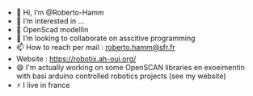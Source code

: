 - 👋 Hi, I’m @Roberto-Hamm
- 👀 I’m interested in ...
- 🌱 OpenScad modellin
- 💞️ I’m looking to collaborate on asscitive programming
- 📫 How to reach per mail : roberto.hamm@sfr.fr
- Website : https://robotix.ah-oui.org/
- 😄 I'm actually working on some OpenSCAN libraries en exoeimentin with basi arduino controlled robotics projects (see my website)
- ⚡ I live in france

<!---
Roberto-Hamm/Roberto-Hamm is a ✨ special ✨ repository because its `README.md` (this file) appears on your GitHub profile.
You can click the Preview link to take a look at your changes.
--->
